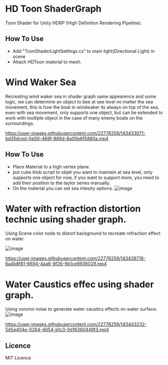 # HD Toon ShaderGraph
Toon Shader for Unity HDRP (High Definition Rendering Pipeline).

## How To Use
- Add "ToonShaderLightSettings.cs" to main light(Directional Light) in scene
- Attach HDToon material to mesh.



# Wind Waker Sea

Recreating wind waker sea in shader graph same appearence and some logic, we can determine an object to bee at see level no matter the sea movement, this is how the boat in windwaker its always on top of the sea, even with sea movement, only supports one object, but can be extended to work with multiple object in the case of many enemy boats on the surroundings.


https://user-images.githubusercontent.com/22778259/143433071-bd35dced-0e00-469f-866d-8a00e6f5880a.mp4


## How To Use

- Place Material to a high vertex plane.
- put cube blob script to objet you want to maintain at sea level, only supports one object for now, if you want to support more, you need to add their position to the taylor series manually.
- On the material you can set sea intesity options.
![image](https://user-images.githubusercontent.com/22778259/143432826-44545711-d836-4aa0-93e2-1e6634245298.png)

# Water with refraction distortion technic using shader graph.

Using Scene color node to distort background to recreate refraction effect on water.

![image](https://user-images.githubusercontent.com/22778259/143434670-a868dd63-a1cd-4dcb-8574-e67991c2e8f1.png)


https://user-images.githubusercontent.com/22778259/143438716-6a4b8f81-6694-4aa6-9f26-9b1ce9936029.mp4


# Water Caustics effec using shader graph.
Using voronoi noise to generate water caustics effects on water surface.
![image](https://user-images.githubusercontent.com/22778259/143443095-4b094869-c4a2-4798-a74a-639b58bd574c.png)


https://user-images.githubusercontent.com/22778259/143443232-545e404e-0264-4654-b1c3-0d16360449f3.mp4


## Licence
MIT Licence
